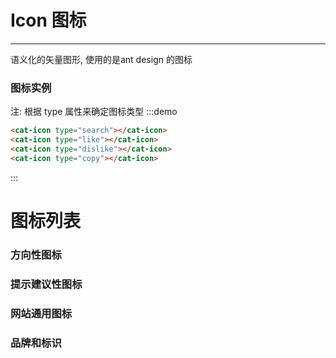 # Icon 图标

----

语义化的矢量图形, 使用的是ant design 的图标

### 图标实例
注: 根据 type 属性来确定图标类型
:::demo
```html
<cat-icon type="search"></cat-icon>
<cat-icon type="like"></cat-icon>
<cat-icon type="dislike"></cat-icon>
<cat-icon type="copy"></cat-icon>
```
:::

# 图标列表

### 方向性图标

<icon-list type="direction"></icon-list>

### 提示建议性图标

<icon-list type="suggestion"></icon-list>

### 网站通用图标

<icon-list type="other"></icon-list>

### 品牌和标识

<icon-list type="logo"></icon-list>

<style lang="scss" scoped>
  .cat-icon {

  }
</style>
